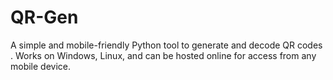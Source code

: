 # QR-Gen
A simple and mobile-friendly Python tool to generate and decode QR codes .  Works on Windows, Linux, and can be hosted online for access from any mobile device.
